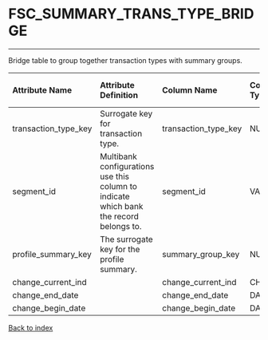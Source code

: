 # FSC_SUMMARY_TRANS_TYPE_BRIDGE

---

Bridge table to group together transaction types with summary groups.

| Attribute Name       | Attribute Definition                                                                   | Column Name          | Column Data Type   | Column Null Option   | Column Is PK   | Column Is FK   |
|:---------------------|:---------------------------------------------------------------------------------------|:---------------------|:-------------------|:---------------------|:---------------|:---------------|
| transaction_type_key | Surrogate key for transaction type.                                                    | transaction_type_key | NUMBER(12)         | Not Null             | No             | Yes            |
| segment_id           | Multibank configurations use this column to indicate which bank the record belongs to. | segment_id           | VARCHAR2(128)      | Not Null             | Yes            | No             |
| profile_summary_key  | The surrogate key for the profile summary.                                             | summary_group_key    | NUMBER(12)         | Not Null             | No             | Yes            |
| change_current_ind   |                                                                                        | change_current_ind   | CHAR(1)            | Not Null             | No             | No             |
| change_end_date      |                                                                                        | change_end_date      | DATE               | Not Null             | No             | No             |
| change_begin_date    |                                                                                        | change_begin_date    | DATE               | Null                 | No             | No             |

[Back to index](./README.md)